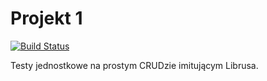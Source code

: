 # Projekt 1
[![Build Status](https://travis-ci.com/testowanieaplikacjijavaug/projekt-1-jck9719.svg?token=zvu82wyuzPG7ZXpzS5xR&branch=master)](https://github.com/testowanieaplikacjijavaug/projekt-1-jck9719)

Testy jednostkowe na prostym CRUDzie imitującym Librusa.

